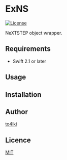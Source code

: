 ExNS
====

[![License][license-image]][license-url]

NeXTSTEP object wrapper.

## Requirements

- Swift 2.1 or later

## Usage

## Installation

## Author

[to4iki](https://github.com/to4iki)

## Licence

[MIT](http://to4iki.mit-license.org/)

[license-url]: http://to4iki.mit-license.org/
[license-image]: http://img.shields.io/badge/license-MIT-brightgreen.svg
